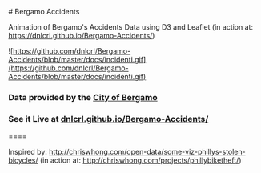 # Bergamo Accidents


Animation of Bergamo's Accidents Data using D3 and Leaflet (in action at: https://dnlcrl.github.io/Bergamo-Accidents/)

![https://github.com/dnlcrl/Bergamo-Accidents/blob/master/docs/incidenti.gif](https://github.com/dnlcrl/Bergamo-Accidents/blob/master/docs/incidenti.gif)

### Data provided by the [City of Bergamo](https://www.dati.lombardia.it/Mobilit-e-trasporti/Comune-Bergamo-Incidenti-stradali/hds3-pqjq)

### See it Live at [dnlcrl.github.io/Bergamo-Accidents/](https://dnlcrl.github.io/Bergamo-Accidents/)

====

Inspired by: http://chriswhong.com/open-data/some-viz-phillys-stolen-bicycles/ (in action at:  http://chriswhong.com/projects/phillybiketheft/)
